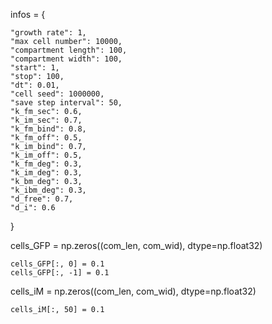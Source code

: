 infos = {

    "growth rate": 1,
    "max cell number": 10000,
    "compartment length": 100,
    "compartment width": 100,
    "start": 1,
    "stop": 100,
    "dt": 0.01,
    "cell seed": 1000000,
    "save step interval": 50,
    "k_fm_sec": 0.6,
    "k_im_sec": 0.7,
    "k_fm_bind": 0.8,
    "k_fm_off": 0.5,
    "k_im_bind": 0.7,
    "k_im_off": 0.5,
    "k_fm_deg": 0.3,
    "k_im_deg": 0.3,
    "k_bm_deg": 0.3,
    "k_ibm_deg": 0.3,
    "d_free": 0.7,
    "d_i": 0.6

}





cells_GFP = np.zeros((com_len, com_wid), dtype=np.float32)

    cells_GFP[:, 0] = 0.1
    cells_GFP[:, -1] = 0.1

cells_iM = np.zeros((com_len, com_wid), dtype=np.float32)

    cells_iM[:, 50] = 0.1